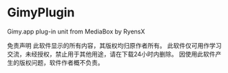 # GimyPlugin
  Gimy.app plug-in unit from MediaBox by RyensX

免责声明
此软件显示的所有内容，其版权均归原作者所有。
此软件仅可用作学习交流，未经授权，禁止用于其他用途，请在下载24小时内删除。
因使用此软件产生的版权问题，软件作者概不负责。
